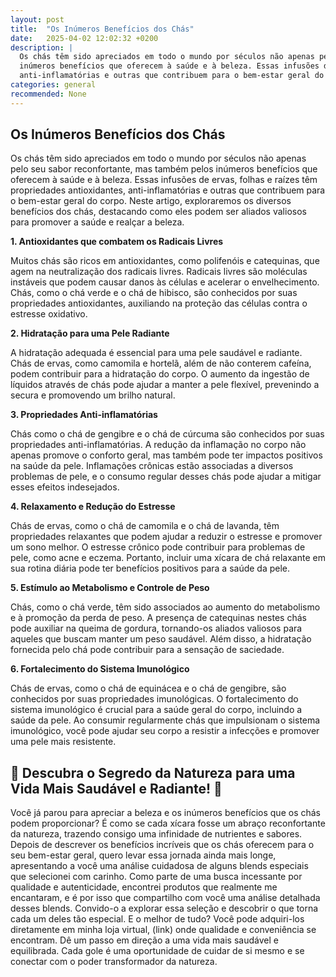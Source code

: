 ```yaml
---
layout: post
title:  "Os Inúmeros Benefícios dos Chás"
date:   2025-04-02 12:02:32 +0200
description: |
  Os chás têm sido apreciados em todo o mundo por séculos não apenas pelo seu sabor reconfortante, mas também pelos 
  inúmeros benefícios que oferecem à saúde e à beleza. Essas infusões de ervas, folhas e raízes têm propriedades antioxidantes, 
  anti-inflamatórias e outras que contribuem para o bem-estar geral do corpo.  
categories: general
recommended: None
---
```

## Os Inúmeros Benefícios dos Chás

Os chás têm sido apreciados em todo o mundo por séculos não apenas pelo seu sabor reconfortante, mas também pelos inúmeros benefícios 
que oferecem à saúde e à beleza. Essas infusões de ervas, folhas e raízes têm propriedades antioxidantes, anti-inflamatórias e outras 
que contribuem para o bem-estar geral do corpo. Neste artigo, exploraremos os diversos benefícios dos chás, destacando como eles podem 
ser aliados valiosos para promover a saúde e realçar a beleza.

**1. Antioxidantes que combatem os Radicais Livres** 

Muitos chás são ricos em antioxidantes, como polifenóis e catequinas, que agem na neutralização dos radicais livres. Radicais livres 
são moléculas instáveis que podem causar danos às células e acelerar o envelhecimento. Chás, como o chá verde e o chá de hibisco, 
são conhecidos por suas propriedades antioxidantes, auxiliando na proteção das células contra o estresse oxidativo.

**2. Hidratação para uma Pele Radiante**

A hidratação adequada é essencial para uma pele saudável e radiante. Chás de ervas, como camomila e hortelã, além de não conterem 
cafeína, podem contribuir para a hidratação do corpo. O aumento da ingestão de líquidos através de chás pode ajudar a manter a pele 
flexível, prevenindo a secura e promovendo um brilho natural.

**3. Propriedades Anti-inflamatórias**

Chás como o chá de gengibre e o chá de cúrcuma são conhecidos por suas propriedades anti-inflamatórias. A redução da inflamação no corpo 
não apenas promove o conforto geral, mas também pode ter impactos positivos na saúde da pele. Inflamações crônicas estão associadas a 
diversos problemas de pele, e o consumo regular desses chás pode ajudar a mitigar esses efeitos indesejados.

**4. Relaxamento e Redução do Estresse**

Chás de ervas, como o chá de camomila e o chá de lavanda, têm propriedades relaxantes que podem ajudar a reduzir o estresse e promover 
um sono melhor. O estresse crônico pode contribuir para problemas de pele, como acne e eczema. Portanto, incluir uma xícara de chá 
relaxante em sua rotina diária pode ter benefícios positivos para a saúde da pele.

**5. Estímulo ao Metabolismo e Controle de Peso**

Chás, como o chá verde, têm sido associados ao aumento do metabolismo e à promoção da perda de peso. A presença de catequinas 
nestes chás pode auxiliar na queima de gordura, tornando-os aliados valiosos para aqueles que buscam manter um peso saudável. 
Além disso, a hidratação fornecida pelo chá pode contribuir para a sensação de saciedade.

**6. Fortalecimento do Sistema Imunológico**

Chás de ervas, como o chá de equinácea e o chá de gengibre, são conhecidos por suas propriedades imunológicas. O fortalecimento 
do sistema imunológico é crucial para a saúde geral do corpo, incluindo a saúde da pele. Ao consumir regularmente chás que impulsionam 
o sistema imunológico, você pode ajudar seu corpo a resistir a infecções e promover uma pele mais resistente.

## 🌿 Descubra o Segredo da Natureza para uma Vida Mais Saudável e Radiante! 🌿

Você já parou para apreciar a beleza e os inúmeros benefícios que os chás podem proporcionar? É como se cada xícara fosse 
um abraço reconfortante da natureza, trazendo consigo uma infinidade de nutrientes e sabores.
Depois de descrever os benefícios incríveis que os chás oferecem para o seu bem-estar geral, quero levar essa jornada ainda mais longe, 
apresentando a você uma análise cuidadosa de alguns blends especiais que selecionei com carinho.
Como parte de uma busca incessante por qualidade e autenticidade, encontrei produtos que realmente me encantaram, e é por isso que 
compartilho com você uma análise detalhada desses blends.
Convido-o a explorar essa seleção e descobrir o que torna cada um deles tão especial. E o melhor de tudo? Você pode adquiri-los 
diretamente em minha loja virtual, (link) onde qualidade e conveniência se encontram.
Dê um passo em direção a uma vida mais saudável e equilibrada. Cada gole é uma oportunidade de cuidar de si mesmo e se conectar com 
o poder transformador da natureza.


